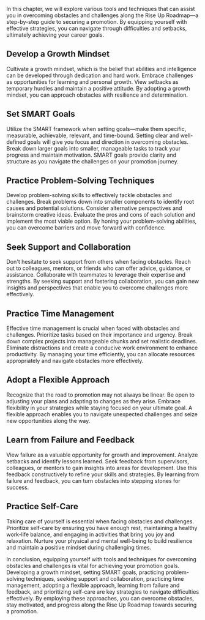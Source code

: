 
In this chapter, we will explore various tools and techniques that can assist you in overcoming obstacles and challenges along the Rise Up Roadmap—a step-by-step guide to securing a promotion. By equipping yourself with effective strategies, you can navigate through difficulties and setbacks, ultimately achieving your career goals.

## Develop a Growth Mindset

Cultivate a growth mindset, which is the belief that abilities and intelligence can be developed through dedication and hard work. Embrace challenges as opportunities for learning and personal growth. View setbacks as temporary hurdles and maintain a positive attitude. By adopting a growth mindset, you can approach obstacles with resilience and determination.

## Set SMART Goals

Utilize the SMART framework when setting goals—make them specific, measurable, achievable, relevant, and time-bound. Setting clear and well-defined goals will give you focus and direction in overcoming obstacles. Break down larger goals into smaller, manageable tasks to track your progress and maintain motivation. SMART goals provide clarity and structure as you navigate the challenges on your promotion journey.

## Practice Problem-Solving Techniques

Develop problem-solving skills to effectively tackle obstacles and challenges. Break problems down into smaller components to identify root causes and potential solutions. Consider alternative perspectives and brainstorm creative ideas. Evaluate the pros and cons of each solution and implement the most viable option. By honing your problem-solving abilities, you can overcome barriers and move forward with confidence.

## Seek Support and Collaboration

Don't hesitate to seek support from others when facing obstacles. Reach out to colleagues, mentors, or friends who can offer advice, guidance, or assistance. Collaborate with teammates to leverage their expertise and strengths. By seeking support and fostering collaboration, you can gain new insights and perspectives that enable you to overcome challenges more effectively.

## Practice Time Management

Effective time management is crucial when faced with obstacles and challenges. Prioritize tasks based on their importance and urgency. Break down complex projects into manageable chunks and set realistic deadlines. Eliminate distractions and create a conducive work environment to enhance productivity. By managing your time efficiently, you can allocate resources appropriately and navigate obstacles more effectively.

## Adopt a Flexible Approach

Recognize that the road to promotion may not always be linear. Be open to adjusting your plans and adapting to changes as they arise. Embrace flexibility in your strategies while staying focused on your ultimate goal. A flexible approach enables you to navigate unexpected challenges and seize new opportunities along the way.

## Learn from Failure and Feedback

View failure as a valuable opportunity for growth and improvement. Analyze setbacks and identify lessons learned. Seek feedback from supervisors, colleagues, or mentors to gain insights into areas for development. Use this feedback constructively to refine your skills and strategies. By learning from failure and feedback, you can turn obstacles into stepping stones for success.

## Practice Self-Care

Taking care of yourself is essential when facing obstacles and challenges. Prioritize self-care by ensuring you have enough rest, maintaining a healthy work-life balance, and engaging in activities that bring you joy and relaxation. Nurture your physical and mental well-being to build resilience and maintain a positive mindset during challenging times.

In conclusion, equipping yourself with tools and techniques for overcoming obstacles and challenges is vital for achieving your promotion goals. Developing a growth mindset, setting SMART goals, practicing problem-solving techniques, seeking support and collaboration, practicing time management, adopting a flexible approach, learning from failure and feedback, and prioritizing self-care are key strategies to navigate difficulties effectively. By employing these approaches, you can overcome obstacles, stay motivated, and progress along the Rise Up Roadmap towards securing a promotion.
